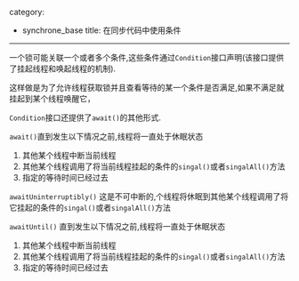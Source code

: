 category: 
- synchrone_base
title: 在同步代码中使用条件
---
一个锁可能关联一个或者多个条件,这些条件通过`Condition`接口声明(该接口提供了挂起线程和唤起线程的机制).

这样做是为了允许线程获取锁并且查看等待的某一个条件是否满足,如果不满足就挂起到某个线程唤醒它，

`Condition`接口还提供了`await()`的其他形式.

`await()`直到发生以下情况之前,线程将一直处于休眠状态
1. 其他某个线程中断当前线程
2. 其他某个线程调用了将当前线程挂起的条件的`singal()`或者`singalAll()`方法
3. 指定的等待时间已经过去

`awaitUninterruptibly()` 这是不可中断的,个线程将休眠到其他某个线程调用了将它挂起的条件的`singal()`或者`singalAll()`方法

`awaitUntil()` 直到发生以下情况之前,线程将一直处于休眠状态
1. 其他某个线程中断当前线程
2. 其他某个线程调用了将当前线程挂起的条件的`singal()`或者`singalAll()`方法
3. 指定的等待时间已经过去

